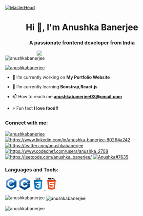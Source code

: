 [![MasterHead](https://repository-images.githubusercontent.com/588181932/e36ec678-7984-4cdd-8e4c-a3932772ff8e)](https://repository-images.githubusercontent.com/588181932/e36ec678-7984-4cdd-8e4c-a3932772ff8e)
<h1 align="center">Hi 👋, I'm Anushka Banerjee</h1>
<h3 align="center">A passionate frontend developer from India</h3>
<img align="right" width="400"src="https://repository-images.githubusercontent.com/462900780/0a10af70-6cbf-46df-9071-0ff586a3b1d6"/>

<p align="left"> <img src="https://komarev.com/ghpvc/?username=anushkabanerjee&label=Profile%20views&color=0e75b6&style=flat" alt="anushkabanerjee" /> </p>

<p align="left"> <a href="https://twitter.com/anushkabanerjee" target="blank"><img src="https://img.shields.io/twitter/follow/anushkabanerjee?logo=twitter&style=for-the-badge" alt="anushkabanerjee" /></a> </p>

- 🔭 I’m currently working on **My Portfolio Website**

- 🌱 I’m currently learning **Boostrap,React.js**

- 📫 How to reach me **anushkabanerjee03@gmail.com**

- ⚡ Fun fact **I love food!!**

<h3 align="left">Connect with me:</h3>
<p align="left">
<a href="https://twitter.com/anushkabanerjee" target="blank"><img align="center" src="https://raw.githubusercontent.com/rahuldkjain/github-profile-readme-generator/master/src/images/icons/Social/twitter.svg" alt="anushkabanerjee" height="30" width="40" /></a>
<a href="https://linkedin.com/in/https://www.linkedin.com/in/anushka-banerjee-80264a242" target="blank"><img align="center" src="https://raw.githubusercontent.com/rahuldkjain/github-profile-readme-generator/master/src/images/icons/Social/linked-in-alt.svg" alt="https://www.linkedin.com/in/anushka-banerjee-80264a242" height="30" width="40" /></a>
<a href="https://instagram.com/https://twitter.com/anushkabanerjee" target="blank"><img align="center" src="https://raw.githubusercontent.com/rahuldkjain/github-profile-readme-generator/master/src/images/icons/Social/instagram.svg" alt="https://twitter.com/anushkabanerjee" height="30" width="40" /></a>
<a href="https://www.codechef.com/users/https://www.codechef.com/users/anushka_2708" target="blank"><img align="center" src="https://cdn.jsdelivr.net/npm/simple-icons@3.1.0/icons/codechef.svg" alt="https://www.codechef.com/users/anushka_2708" height="30" width="40" /></a>
<a href="https://www.leetcode.com/https://leetcode.com/anushka_banerjee/" target="blank"><img align="center" src="https://raw.githubusercontent.com/rahuldkjain/github-profile-readme-generator/master/src/images/icons/Social/leet-code.svg" alt="https://leetcode.com/anushka_banerjee/" height="30" width="40" /></a>
<a href="https://discord.gg/Anushka#7635" target="blank"><img align="center" src="https://raw.githubusercontent.com/rahuldkjain/github-profile-readme-generator/master/src/images/icons/Social/discord.svg" alt="Anushka#7635" height="30" width="40" /></a>
</p>

<h3 align="left">Languages and Tools:</h3>
<p align="left"> <a href="https://www.cprogramming.com/" target="_blank" rel="noreferrer"> <img src="https://raw.githubusercontent.com/devicons/devicon/master/icons/c/c-original.svg" alt="c" width="40" height="40"/> </a> <a href="https://www.w3schools.com/cpp/" target="_blank" rel="noreferrer"> <img src="https://raw.githubusercontent.com/devicons/devicon/master/icons/cplusplus/cplusplus-original.svg" alt="cplusplus" width="40" height="40"/> </a> <a href="https://www.w3schools.com/css/" target="_blank" rel="noreferrer"> <img src="https://raw.githubusercontent.com/devicons/devicon/master/icons/css3/css3-original-wordmark.svg" alt="css3" width="40" height="40"/> </a> <a href="https://www.w3.org/html/" target="_blank" rel="noreferrer"> <img src="https://raw.githubusercontent.com/devicons/devicon/master/icons/html5/html5-original-wordmark.svg" alt="html5" width="40" height="40"/> </a> </p>

<p><img align="left" src="https://github-readme-stats.vercel.app/api/top-langs?username=anushkabanerjee&show_icons=true&locale=en&layout=compact" alt="anushkabanerjee" /></p>

<p>&nbsp;<img align="center" src="https://github-readme-stats.vercel.app/api?username=anushkabanerjee&show_icons=true&locale=en" alt="anushkabanerjee" /></p>

<p><img align="center" src="https://github-readme-streak-stats.herokuapp.com/?user=anushkabanerjee&" alt="anushkabanerjee" /></p>
